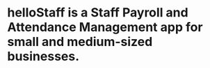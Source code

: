 # hello**Staff** is a Staff Payroll and Attendance Management app for small and medium-sized businesses.
